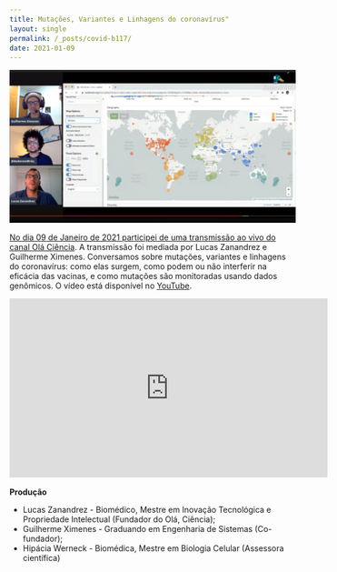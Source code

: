 ```yaml
---
title: Mutações, Variantes e Linhagens do coronavírus"
layout: single
permalink: /_posts/covid-b117/
date: 2021-01-09
---
```


<a href="https://andersonbrito.github.io/_posts/covid-b117/"><img src="/assets/images/cover-b117.png" width="700">

No dia 09 de Janeiro de 2021 participei de uma transmissão ao vivo do canal [Olá Ciência](https://www.youtube.com/c/olacienciaBR/videos). A transmissão foi mediada por Lucas Zanandrez e Guilherme Ximenes. Conversamos sobre mutações, variantes e linhagens do coronavírus: como elas surgem, como podem ou não interferir na eficácia das vacinas, e como mutações são monitoradas usando dados genômicos. O vídeo está disponível no [YouTube](https://youtu.be/S6lu8z-lXfg).

<iframe width="560" height="315" src="https://www.youtube.com/embed/S6lu8z-lXfg" frameborder="0" allow="accelerometer; autoplay; clipboard-write; encrypted-media; gyroscope; picture-in-picture" allowfullscreen></iframe>

**Produção**
- Lucas Zanandrez - Biomédico, Mestre em Inovação Tecnológica e Propriedade Intelectual (Fundador do Olá, Ciência);
- Guilherme Ximenes - Graduando em Engenharia de Sistemas (Co-fundador);
- Hipácia Werneck - Biomédica, Mestre em Biologia Celular (Assessora científica)
